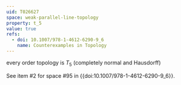 ```yaml
---
uid: T026627
space: weak-parallel-line-topology
property: t_5
value: true
refs:
  - doi: 10.1007/978-1-4612-6290-9_6
    name: Counterexamples in Topology
---
```

every order topology is $T_5$ (completely normal and Hausdorff)

See item #2 for space #95 in {{doi:10.1007/978-1-4612-6290-9_6}}.
